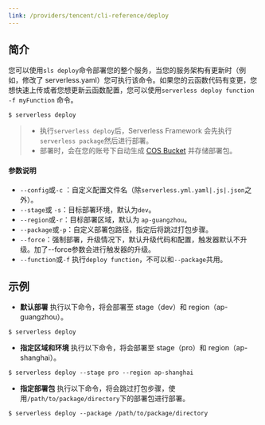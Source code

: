 ```yaml
---
link: /providers/tencent/cli-reference/deploy
---
```


## 简介
您可以使用`sls deploy`命令部署您的整个服务，当您的服务架构有更新时（例如，修改了 serverless.yaml）您可执行该命令。如果您的云函数代码有变更，您想快速上传或者您想更新云函数配置，您可以使用`serverless deploy function -f myFunction` 命令。
```
$ serverless deploy
```

>- 执行`serverless deploy`后，Serverless Framework 会先执行 `serverless package`然后进行部署。
>- 部署时，会在您的账号下自动生成 [COS Bucket](https://console.cloud.tencent.com/cos5/bucket) 并存储部署包。


#### 参数说明

- `--config`或`-c` ：自定义配置文件名（除`serverless.yml.yaml|.js|.json`之外）。
- `--stage`或 `-s`：目标部署环境，默认为`dev`。
- `--region`或`-r`：目标部署区域，默认为 `ap-guangzhou`。
- `--package`或`-p`：自定义部署包路径，指定后将跳过打包步骤。
- `--force`：强制部署，升级情况下，默认升级代码和配置，触发器默认不升级。加了--force参数会进行触发器的升级。
- `--function`或`-f` 执行`deploy function`，不可以和`--package`共用。




## 示例

- **默认部署**
执行以下命令，将会部署至 stage（dev）和 region（ap-guangzhou）。
```
$ serverless deploy
```





- **指定区域和环境**
执行以下命令，将会部署至 stage（pro）和 region（ap-shanghai）。
```
$ serverless deploy --stage pro --region ap-shanghai
```





- **指定部署包**
执行以下命令，将会跳过打包步骤，使用`/path/to/package/directory`下的部署包进行部署。
```
$ serverless deploy --package /path/to/package/directory
```

